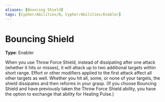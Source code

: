 ```yaml
---
aliases: [Bouncing Shield]
tags: [Cypher/Abilities/B, Cypher/Abilities/Enabler]
---
```


# Bouncing Shield

**Type**: Enabler

When you use Throw Force Shield, instead of dissipating after one attack (whether it hits or misses), it will attack up to two additional targets within short range. Effort or other modifiers applied to the first attack affect all other targets as well. Whether you hit all, some, or none of your targets, the shield dissipates and then reforms in your grasp. (If you choose Bouncing Shield and have previously taken the Throw Force Shield ability, you have the option to exchange that ability for Healing Pulse.)

